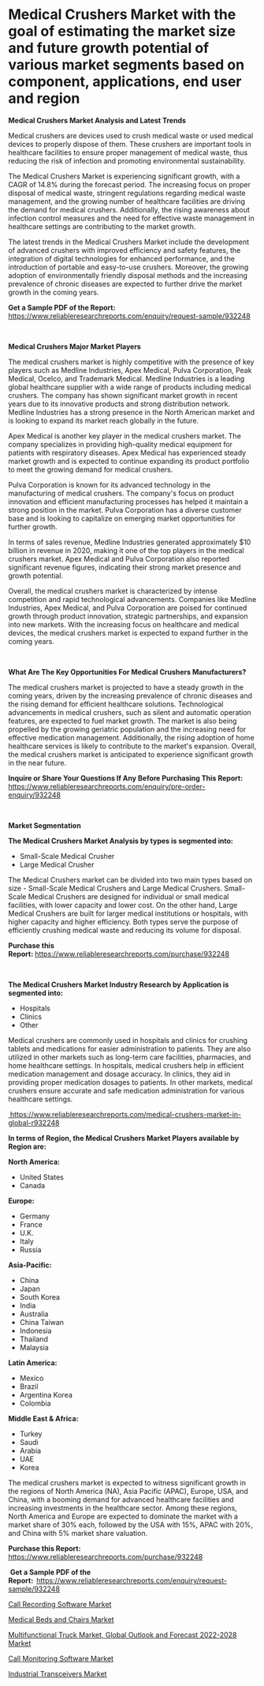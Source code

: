 <p><h1>Medical Crushers Market with the goal of estimating the market size and future growth potential of various market segments based on component, applications, end user and region</h1></p><p><strong>Medical Crushers Market Analysis and Latest Trends</strong></p>
<p><p>Medical crushers are devices used to crush medical waste or used medical devices to properly dispose of them. These crushers are important tools in healthcare facilities to ensure proper management of medical waste, thus reducing the risk of infection and promoting environmental sustainability.</p><p>The Medical Crushers Market is experiencing significant growth, with a CAGR of 14.8% during the forecast period. The increasing focus on proper disposal of medical waste, stringent regulations regarding medical waste management, and the growing number of healthcare facilities are driving the demand for medical crushers. Additionally, the rising awareness about infection control measures and the need for effective waste management in healthcare settings are contributing to the market growth.</p><p>The latest trends in the Medical Crushers Market include the development of advanced crushers with improved efficiency and safety features, the integration of digital technologies for enhanced performance, and the introduction of portable and easy-to-use crushers. Moreover, the growing adoption of environmentally friendly disposal methods and the increasing prevalence of chronic diseases are expected to further drive the market growth in the coming years.</p></p>
<p><strong>Get a Sample PDF of the Report:&nbsp;</strong> <a href="https://www.reliableresearchreports.com/enquiry/request-sample/932248">https://www.reliableresearchreports.com/enquiry/request-sample/932248</a></p>
<p>&nbsp;</p>
<p><strong>Medical Crushers Major Market Players</strong></p>
<p><p>The medical crushers market is highly competitive with the presence of key players such as Medline Industries, Apex Medical, Pulva Corporation, Peak Medical, Ocelco, and Trademark Medical. Medline Industries is a leading global healthcare supplier with a wide range of products including medical crushers. The company has shown significant market growth in recent years due to its innovative products and strong distribution network. Medline Industries has a strong presence in the North American market and is looking to expand its market reach globally in the future.</p><p>Apex Medical is another key player in the medical crushers market. The company specializes in providing high-quality medical equipment for patients with respiratory diseases. Apex Medical has experienced steady market growth and is expected to continue expanding its product portfolio to meet the growing demand for medical crushers.</p><p>Pulva Corporation is known for its advanced technology in the manufacturing of medical crushers. The company's focus on product innovation and efficient manufacturing processes has helped it maintain a strong position in the market. Pulva Corporation has a diverse customer base and is looking to capitalize on emerging market opportunities for further growth.</p><p>In terms of sales revenue, Medline Industries generated approximately $10 billion in revenue in 2020, making it one of the top players in the medical crushers market. Apex Medical and Pulva Corporation also reported significant revenue figures, indicating their strong market presence and growth potential.</p><p>Overall, the medical crushers market is characterized by intense competition and rapid technological advancements. Companies like Medline Industries, Apex Medical, and Pulva Corporation are poised for continued growth through product innovation, strategic partnerships, and expansion into new markets. With the increasing focus on healthcare and medical devices, the medical crushers market is expected to expand further in the coming years.</p></p>
<p>&nbsp;</p>
<p><strong>What Are The Key Opportunities For Medical Crushers Manufacturers?</strong></p>
<p><p>The medical crushers market is projected to have a steady growth in the coming years, driven by the increasing prevalence of chronic diseases and the rising demand for efficient healthcare solutions. Technological advancements in medical crushers, such as silent and automatic operation features, are expected to fuel market growth. The market is also being propelled by the growing geriatric population and the increasing need for effective medication management. Additionally, the rising adoption of home healthcare services is likely to contribute to the market's expansion. Overall, the medical crushers market is anticipated to experience significant growth in the near future.</p></p>
<p><strong>Inquire or Share Your Questions If Any Before Purchasing This Report:</strong> <a href="https://www.reliableresearchreports.com/enquiry/pre-order-enquiry/932248">https://www.reliableresearchreports.com/enquiry/pre-order-enquiry/932248</a></p>
<p>&nbsp;</p>
<p><strong>Market Segmentation</strong></p>
<p><strong>The Medical Crushers Market Analysis by types is segmented into:</strong></p>
<p><ul><li>Small-Scale Medical Crusher</li><li>Large Medical Crusher</li></ul></p>
<p><p>The Medical Crushers market can be divided into two main types based on size - Small-Scale Medical Crushers and Large Medical Crushers. Small-Scale Medical Crushers are designed for individual or small medical facilities, with lower capacity and lower cost. On the other hand, Large Medical Crushers are built for larger medical institutions or hospitals, with higher capacity and higher efficiency. Both types serve the purpose of efficiently crushing medical waste and reducing its volume for disposal.</p></p>
<p><strong>Purchase this Report:&nbsp;</strong><a href="https://www.reliableresearchreports.com/purchase/932248">https://www.reliableresearchreports.com/purchase/932248</a></p>
<p>&nbsp;</p>
<p><strong>The Medical Crushers Market Industry Research by Application is segmented into:</strong></p>
<p><ul><li>Hospitals</li><li>Clinics</li><li>Other</li></ul></p>
<p><p>Medical crushers are commonly used in hospitals and clinics for crushing tablets and medications for easier administration to patients. They are also utilized in other markets such as long-term care facilities, pharmacies, and home healthcare settings. In hospitals, medical crushers help in efficient medication management and dosage accuracy. In clinics, they aid in providing proper medication dosages to patients. In other markets, medical crushers ensure accurate and safe medication administration for various healthcare settings.</p></p>
<p><a href="https://www.reliableresearchreports.com/medical-crushers-market-in-global-r932248">&nbsp;https://www.reliableresearchreports.com/medical-crushers-market-in-global-r932248</a></p>
<p><strong>In terms of Region, the Medical Crushers Market Players available by Region are:</strong></p>
<p>
    <p> <strong> North America: </strong>
        <ul>
            <li>United States</li>
            <li>Canada</li>
        </ul>
        </p> 
    <p> <strong> Europe: </strong>
        <ul>
            <li>Germany</li>
            <li>France</li>
            <li>U.K.</li>
            <li>Italy</li>
            <li>Russia</li>
        </ul>
        </p> 
    <p> <strong> Asia-Pacific: </strong>
        <ul>
            <li>China</li>
            <li>Japan</li>
            <li>South Korea</li>
            <li>India</li>
            <li>Australia</li>
            <li>China Taiwan</li>
            <li>Indonesia</li>
            <li>Thailand</li>
            <li>Malaysia</li>
        </ul>
        </p> 
    <p> <strong> Latin America: </strong>
        <ul>
            <li>Mexico</li>
            <li>Brazil</li>
            <li>Argentina Korea</li>
            <li>Colombia</li>
        </ul>
        </p> 
    <p> <strong> Middle East & Africa: </strong>
        <ul>
            <li>Turkey</li>
            <li>Saudi</li>
            <li>Arabia</li>
            <li>UAE</li>
            <li>Korea</li>
        </ul>
    </p>
    </p>
<p><p>The medical crushers market is expected to witness significant growth in the regions of North America (NA), Asia Pacific (APAC), Europe, USA, and China, with a booming demand for advanced healthcare facilities and increasing investments in the healthcare sector. Among these regions, North America and Europe are expected to dominate the market with a market share of 30% each, followed by the USA with 15%, APAC with 20%, and China with 5% market share valuation.</p></p>
<p><strong>Purchase this Report: </strong><a href="https://www.reliableresearchreports.com/purchase/932248">https://www.reliableresearchreports.com/purchase/932248</a></p>
<p>&nbsp;<strong>Get a Sample PDF of the Report:&nbsp;&nbsp;</strong><a href="https://www.reliableresearchreports.com/enquiry/request-sample/932248">https://www.reliableresearchreports.com/enquiry/request-sample/932248</a></p>
<p><strong></strong></p>
<p><p><a href="https://medium.com/@thadnader_5170/an-in-depth-analysis-of-the-global-call-recording-software-market-scope-and-its-rapid-growing-7-3-e3f820505e37">Call Recording Software Market</a></p><p><a href="https://github.com/indrystar/Market-Research-Report-List-4/blob/main/medical-beds-and-chairs-market.md">Medical Beds and Chairs Market</a></p><p><a href="https://issuu.com/reportprime-2/docs/multifunctional-truck-market-global_1d0b87171f2133">Multifunctional Truck Market, Global Outlook and Forecast 2022-2028 Market</a></p><p><a href="https://medium.com/@thadnader_5170/call-monitoring-software-market-trends-focusing-on-call-monitoring-software-market-insight-and-bd85a1b40d21">Call Monitoring Software Market</a></p><p><a href="https://github.com/AKSHATREPORTPRIME/Market-Research-Report-List-6/blob/main/industrial-transceivers-market.md">Industrial Transceivers Market</a></p></p>